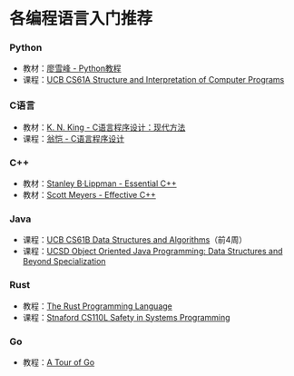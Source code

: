 # 各编程语言入门推荐

### Python

* 教材：[廖雪峰 - Python教程](https://www.liaoxuefeng.com/wiki/1016959663602400)
* 课程：[UCB CS61A Structure and Interpretation of Computer Programs](https://csdiy.wiki/%E7%BC%96%E7%A8%8B%E5%85%A5%E9%97%A8/Python/CS61A/)

### C语言

* 教材：[K. N. King - C语言程序设计：现代方法](https://book.douban.com/subject/4279678/)
* 课程：[翁恺 - C语言程序设计](https://www.bilibili.com/video/BV1dr4y1n7vA)

### C++

* 教材：[Stanley B·Lippman - Essential C++](https://book.douban.com/subject/24868427/)
* 教材：[Scott Meyers - Effective C++](https://book.douban.com/subject/5387403/)

### Java

* 课程：[UCB CS61B Data Structures and Algorithms](https://csdiy.wiki/%E6%95%B0%E6%8D%AE%E7%BB%93%E6%9E%84%E4%B8%8E%E7%AE%97%E6%B3%95/CS61B/#\_1)（前4周）&#x20;
* 课程：[UCSD Object Oriented Java Programming: Data Structures and Beyond Specialization](https://www.coursera.org/specializations/java-object-oriented#courses)

### Rust

* 教程：[The Rust Programming Language](https://doc.rust-lang.org/book/title-page.html)
* 课程：[Stnaford CS110L Safety in Systems Programming](https://csdiy.wiki/%E7%BC%96%E7%A8%8B%E5%85%A5%E9%97%A8/Rust/CS110L/)

### Go

* 教程：[A Tour of Go](https://go.dev/tour/list)

